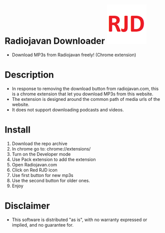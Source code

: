# Radiojavan Downloader ![Alt](images/128.png "RJD")
- Download MP3s from Radiojavan freely! (Chrome extension)

# Description
- In response to removing the download button from radiojavan.com, this is a chrome extension that let you download MP3s from this website.
- The extension is designed around the common path of media urls of the website.
- It does not support downloading podcasts and videos.

# Install
1. Download the repo archive
2. In chrome go to: chrome://extensions/
3. Turn on the Developer mode
4. Use Pack extension to add the extension
5. Open Radiojavan.com
6. Click on Red RJD icon
7. Use first button for new mp3s
8. Use the second button for older ones.
9. Enjoy 

# Disclaimer
- This software is distributed "as is", with no warranty expressed or implied, and no guarantee for.
